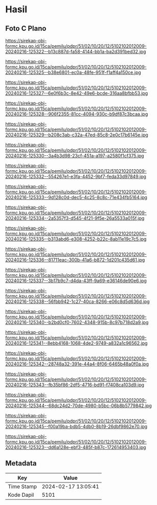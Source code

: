 # Hasil

## Foto C Plano

https://sirekap-obj-formc.kpu.go.id/15ca/pemilu/pdpr/51/02/10/20/12/5102102012009-20240216-125322--b13c887d-fa58-4144-bb1a-ba2d391bed32.jpg

https://sirekap-obj-formc.kpu.go.id/15ca/pemilu/pdpr/51/02/10/20/12/5102102012009-20240216-125325--b38e6801-ec0a-48fe-951f-f1aff4a150ce.jpg

https://sirekap-obj-formc.kpu.go.id/15ca/pemilu/pdpr/51/02/10/20/12/5102102012009-20240216-125327--6e0f6b3c-8e42-49e6-bcde-316aa8bfbb53.jpg

https://sirekap-obj-formc.kpu.go.id/15ca/pemilu/pdpr/51/02/10/20/12/5102102012009-20240216-125328--906f2355-81cc-4094-930c-b9df87c3bcaa.jpg

https://sirekap-obj-formc.kpu.go.id/15ca/pemilu/pdpr/51/02/10/20/12/5102102012009-20240216-125329--b208c3ab-c32a-47ed-85c8-2e0c17b6145e.jpg

https://sirekap-obj-formc.kpu.go.id/15ca/pemilu/pdpr/51/02/10/20/12/5102102012009-20240216-125330--3a4b3d98-23cf-451a-a197-a2580f1cf375.jpg

https://sirekap-obj-formc.kpu.go.id/15ca/pemilu/pdpr/51/02/10/20/12/5102102012009-20240216-125332--554267e1-e3fa-4452-9bf7-feda33d97849.jpg

https://sirekap-obj-formc.kpu.go.id/15ca/pemilu/pdpr/51/02/10/20/12/5102102012009-20240216-125333--9d128c0d-dec5-4c25-8c8c-71e434fb5164.jpg

https://sirekap-obj-formc.kpu.go.id/15ca/pemilu/pdpr/51/02/10/20/12/5102102012009-20240216-125334--2a5357f3-d545-4f21-9f5e-26a5533a015f.jpg

https://sirekap-obj-formc.kpu.go.id/15ca/pemilu/pdpr/51/02/10/20/12/5102102012009-20240216-125335--b313abd6-e308-4252-b22c-8ab11e19c7c5.jpg

https://sirekap-obj-formc.kpu.go.id/15ca/pemilu/pdpr/51/02/10/20/12/5102102012009-20240216-125336--81711eac-300b-41a6-b872-1d201c435d61.jpg

https://sirekap-obj-formc.kpu.go.id/15ca/pemilu/pdpr/51/02/10/20/12/5102102012009-20240216-125337--3b17b9c7-d4da-43ff-9a69-e36146de90e6.jpg

https://sirekap-obj-formc.kpu.go.id/15ca/pemilu/pdpr/51/02/10/20/12/5102102012009-20240216-125338--56fbb942-1c27-40ca-8266-e06c8d5d636d.jpg

https://sirekap-obj-formc.kpu.go.id/15ca/pemilu/pdpr/51/02/10/20/12/5102102012009-20240216-125340--b2bd0cf0-7602-4348-915b-8c97b718d2a9.jpg

https://sirekap-obj-formc.kpu.go.id/15ca/pemilu/pdpr/51/02/10/20/12/5102102012009-20240216-125341--8ebb4168-1068-4de2-9749-a832a1c96562.jpg

https://sirekap-obj-formc.kpu.go.id/15ca/pemilu/pdpr/51/02/10/20/12/5102102012009-20240216-125342--28748a32-391e-44a4-8f06-6465b48a0f0a.jpg

https://sirekap-obj-formc.kpu.go.id/15ca/pemilu/pdpr/51/02/10/20/12/5102102012009-20240216-125343--fb35bf86-2df5-4716-bd91-f7408ca103d9.jpg

https://sirekap-obj-formc.kpu.go.id/15ca/pemilu/pdpr/51/02/10/20/12/5102102012009-20240216-125344--68dc24d2-70de-4980-b5bc-06b8b5779842.jpg

https://sirekap-obj-formc.kpu.go.id/15ca/pemilu/pdpr/51/02/10/20/12/5102102012009-20240216-125345--f00a19ba-bdb5-4db0-8b19-26dbf9862e70.jpg

https://sirekap-obj-formc.kpu.go.id/15ca/pemilu/pdpr/51/02/10/20/12/5102102012009-20240216-125323--dd6a128e-ebf3-485f-b87c-172614953403.jpg


## Metadata

| Key        | Value               |
| ---------- | ------------------- |
| Time Stamp | 2024-02-17 13:05:41 |
| Kode Dapil | 5101                |



